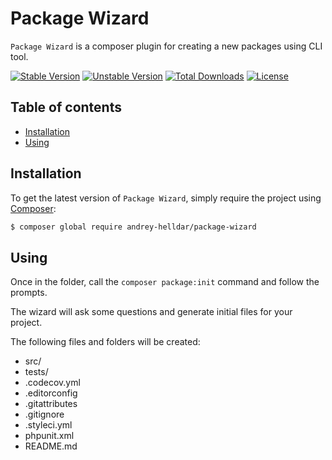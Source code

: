 # Package Wizard

`Package Wizard` is a composer plugin for creating a new packages using CLI tool.

[![Stable Version][badge_stable]][link_packagist]
[![Unstable Version][badge_unstable]][link_packagist]
[![Total Downloads][badge_downloads]][link_packagist]
[![License][badge_license]][link_license]

## Table of contents

* [Installation](#installation)
* [Using](#using)

## Installation

To get the latest version of `Package Wizard`, simply require the project using [Composer](https://getcomposer.org):

```bash
$ composer global require andrey-helldar/package-wizard
```

## Using

Once in the folder, call the `composer package:init` command and follow the prompts.

The wizard will ask some questions and generate initial files for your project.

The following files and folders will be created:

* src/
* tests/
* .codecov.yml
* .editorconfig
* .gitattributes
* .gitignore
* .styleci.yml
* phpunit.xml
* README.md

[badge_downloads]:      https://img.shields.io/packagist/dt/andrey-helldar/package-wizard.svg?style=flat-square

[badge_license]:        https://img.shields.io/packagist/l/andrey-helldar/package-wizard.svg?style=flat-square

[badge_stable]:         https://img.shields.io/github/v/release/andrey-helldar/package-wizard?label=stable&style=flat-square

[badge_unstable]:       https://img.shields.io/badge/unstable-dev--main-orange?style=flat-square

[link_license]:         LICENSE

[link_packagist]:       https://packagist.org/packages/andrey-helldar/package-wizard
